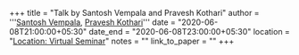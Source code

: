 +++
title = "Talk by Santosh Vempala and Pravesh Kothari"
author = '''<a href="https://www.cc.gatech.edu/~vempala/" target="_blank">Santosh Vempala</a>,
            <a href="https://www.cs.princeton.edu/~kothari/" target="_blank">Pravesh Kothari</a>'''
date = "2020-06-08T21:00:00+05:30"
date_end = "2020-06-08T23:00:00+05:30"
location = "<a href="#">Location: Virtual Seminar</a>"
notes = ""
link_to_paper = ""
+++
